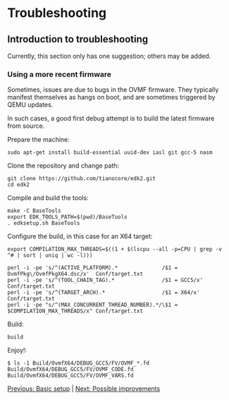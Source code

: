 # Troubleshooting

## Introduction to troubleshooting

Currently, this section only has one suggestion; others may be added.

### Using a more recent firmware

Sometimes, issues are due to bugs in the OVMF firmware. They typically manifest themselves as hangs on boot, and are sometimes triggered by QEMU updates.

In such cases, a good first debug attempt is to build the latest firmware from source.

Prepare the machine:

    sudo apt-get install build-essential uuid-dev iasl git gcc-5 nasm

Clone the repository and change path:

    git clone https://github.com/tianocore/edk2.git
    cd edk2

Compile and build the tools:

    make -C BaseTools
    export EDK_TOOLS_PATH=$(pwd)/BaseTools
    . edksetup.sh BaseTools

Configure the build, in this case for an X64 target:

    export COMPILATION_MAX_THREADS=$((1 + $(lscpu --all -p=CPU | grep -v ^# | sort | uniq | wc -l)))
    
    perl -i -pe 's/^(ACTIVE_PLATFORM).*              /$1 = OvmfPkg\/OvmfPkgX64.dsc/x'  Conf/target.txt
    perl -i -pe 's/^(TOOL_CHAIN_TAG).*               /$1 = GCC5/x'                     Conf/target.txt
    perl -i -pe 's/^(TARGET_ARCH).*                  /$1 = X64/x'                      Conf/target.txt
    perl -i -pe "s/^(MAX_CONCURRENT_THREAD_NUMBER).*/\$1 = $COMPILATION_MAX_THREADS/x" Conf/target.txt

Build:

    build

Enjoy!:

    $ ls -1 Build/OvmfX64/DEBUG_GCC5/FV/OVMF_*.fd
    Build/OvmfX64/DEBUG_GCC5/FV/OVMF_CODE.fd
    Build/OvmfX64/DEBUG_GCC5/FV/OVMF_VARS.fd
[Previous: Basic setup](2_BASIC_SETUP.md) | [Next: Possible improvements](4_POSSIBLE_IMPROVEMENTS.md)
